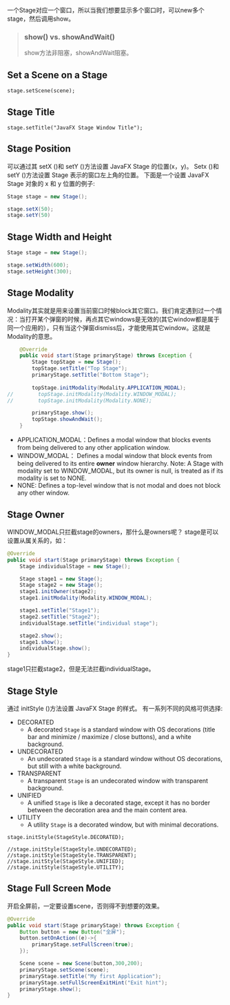 一个Stage对应一个窗口，所以当我们想要显示多个窗口时，可以new多个stage，然后调用show。

> ### show() vs. showAndWait()
>
> show方法非阻塞，showAndWait阻塞。

## Set a Scene on a Stage

`stage.setScene(scene);`

## Stage Title

`stage.setTitle("JavaFX Stage Window Title");`

## Stage Position

可以通过其 setX ()和 setY ()方法设置 JavaFX Stage 的位置(x，y)。 Setx ()和 setY ()方法设置 Stage 表示的窗口左上角的位置。 下面是一个设置 JavaFX Stage 对象的 x 和 y 位置的例子:

```java
Stage stage = new Stage();

stage.setX(50);
stage.setY(50)
```

## Stage Width and Height

```java
Stage stage = new Stage();

stage.setWidth(600);
stage.setHeight(300);
```

## Stage Modality

Modality其实就是用来设置当前窗口时候block其它窗口。我们肯定遇到过一个情况：当打开某个弹窗的时候，再点其它windows是无效的(其它window都是属于同一个应用的），只有当这个弹窗dismiss后，才能使用其它window。这就是Modality的意思。

```java
    @Override
    public void start(Stage primaryStage) throws Exception {
        Stage topStage = new Stage();
        topStage.setTitle("Top Stage");
        primaryStage.setTitle("Bottom Stage");
        
        topStage.initModality(Modality.APPLICATION_MODAL);
//        topStage.initModality(Modality.WINDOW_MODAL);
//        topStage.initModality(Modality.NONE);

        primaryStage.show();
        topStage.showAndWait();
    }
```

- APPLICATION_MODAL：Defines a modal window that blocks events from being delivered to any other application window.
- WINDOW_MODAL： Defines a modal window that block events from being delivered to its entire **owner** window hierarchy. Note: A Stage with modality set to WINDOW_MODAL, but its owner is null, is treated as if its modality is set to NONE.
- NONE: Defines a top-level window that is not modal and does not block any other window.

## Stage Owner

WINDOW_MODAL只拦截stage的owners，那什么是owners呢？ stage是可以设置从属关系的，如：

```java
@Override
public void start(Stage primaryStage) throws Exception {
    Stage individualStage = new Stage();

    Stage stage1 = new Stage();
    Stage stage2 = new Stage();
    stage1.initOwner(stage2);
    stage1.initModality(Modality.WINDOW_MODAL);

    stage1.setTitle("Stage1");
    stage2.setTitle("Stage2");
    individualStage.setTitle("individual stage");

    stage2.show();
    stage1.show();
    individualStage.show();
}
```

stage1只拦截stage2，但是无法拦截individualStage。

## Stage Style

通过 initStyle ()方法设置 JavaFX Stage 的样式。 有一系列不同的风格可供选择:

- DECORATED
  - A decorated `Stage` is a standard window with OS decorations (title bar and minimize / maximize / close buttons), and a white background.
- UNDECORATED
  - An undecorated `Stage` is a standard window without OS decorations, but still with a white background.
- TRANSPARENT
  - A transparent `Stage` is an undecorated window with transparent background.
- UNIFIED
  - A unified `Stage` is like a decorated stage, except it has no border between the decoration area and the main content area.
- UTILITY
  - A utility `Stage` is a decorated window, but with minimal decorations.

```
stage.initStyle(StageStyle.DECORATED);

//stage.initStyle(StageStyle.UNDECORATED);
//stage.initStyle(StageStyle.TRANSPARENT);
//stage.initStyle(StageStyle.UNIFIED);
//stage.initStyle(StageStyle.UTILITY);
```

## Stage Full Screen Mode

开启全屏前，一定要设置scene，否则得不到想要的效果。

```java
@Override
public void start(Stage primaryStage) throws Exception {
    Button button = new Button("全屏");
    button.setOnAction((e)->{
        primaryStage.setFullScreen(true);
    });

    Scene scene = new Scene(button,300,200);
    primaryStage.setScene(scene);
    primaryStage.setTitle("My first Application");
    primaryStage.setFullScreenExitHint("Exit hint");
    primaryStage.show();
}
```